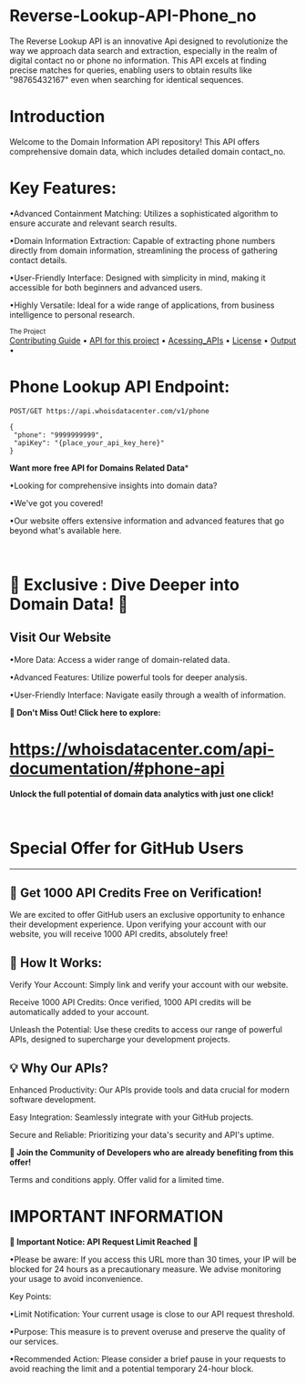 # Reverse-Lookup-API-Phone_no
The Reverse Lookup API is an innovative Api designed to revolutionize the way we approach data search and extraction, especially in the realm of digital contact  no or phone no information.  This API excels at finding precise matches for queries, enabling users to obtain results like "98765432167" even when searching for identical sequences.


# Introduction
Welcome to the Domain Information API repository! This API offers comprehensive domain data, which includes detailed domain  contact_no.

# Key Features:

•Advanced Containment Matching: Utilizes a sophisticated algorithm to ensure accurate and relevant search results.
 <br />
 
•Domain Information Extraction: Capable of extracting phone numbers directly from domain information, streamlining the process of gathering contact details.
 <br />
 
•User-Friendly Interface: Designed with simplicity in mind, making it accessible for both beginners and advanced users.
 <br />
 
•Highly Versatile: Ideal for a wide range of applications, from business intelligence to personal research.
 <br />


<div >
    <sub>The Project</sub>
    <br />
    <a href="Contributing/contribute.md">Contributing Guide</a> •
    <a href="Acessing_api/Api_URL.md">API for this project</a> •
    <a href="Acessing_api">Acessing_APIs</a> •
    <a href="License.md">License</a> •
    <a href="Output/output.txt">Output</a> •
    <br />
  
# Phone Lookup API Endpoint:

  
```
POST/GET https://api.whoisdatacenter.com/v1/phone

{
 "phone": "9999999999",
 "apiKey": "{place_your_api_key_here}"
}
```

**Want more free API for Domains Related Data***
<br/>

•Looking for comprehensive insights into domain data? 
<br/>

•We've got you covered! 
<br/>

•Our website offers extensive information and advanced features that go beyond what's available here.


<br/>

# 🌟 Exclusive : Dive Deeper into Domain Data! 🌟

**Visit Our Website**
---

•More Data: Access a wider range of domain-related data.
<br/>

•Advanced Features: Utilize powerful tools for deeper analysis.
<br/>

•User-Friendly Interface: Navigate easily through a wealth of information.
<br/>

 **🔗 Don't Miss Out! Click here to explore:** 
# https://whoisdatacenter.com/api-documentation/#phone-api

**Unlock the full potential of domain data analytics with just one click!**


<br/>


# Special Offer for GitHub Users
---

**🚀 Get 1000 API Credits Free on Verification!**
---
We are excited to offer GitHub users an exclusive opportunity to enhance their development experience. Upon verifying your account with our website, you will receive 1000 API credits, absolutely free!

**🔑 How It Works:**
---
Verify Your Account: Simply link and verify your account with our website.
<br/>

Receive 1000 API Credits: Once verified, 1000 API credits will be automatically added to your account.
<br/>

Unleash the Potential: Use these credits to access our range of powerful APIs, designed to supercharge your development projects.
<br/>

**💡 Why Our APIs?**
---
Enhanced Productivity: Our APIs provide tools and data crucial for modern software development.
<br/>

Easy Integration: Seamlessly integrate with your GitHub projects.
<br/>

Secure and Reliable: Prioritizing your data's security and API's uptime.
<br/>

**🌟 Join the Community of Developers who are already benefiting from this offer!**

Terms and conditions apply. Offer valid for a limited time.


# IMPORTANT INFORMATION


**🚨 Important Notice: API Request Limit Reached 🚨**

•Please be aware: If you access this URL more than 30 times, your IP will be blocked for 24 hours as a precautionary measure. We advise monitoring your usage to avoid inconvenience.

Key Points:

•Limit Notification: Your current usage is close to our API request threshold.
<br/>

•Purpose: This measure is to prevent overuse and preserve the quality of our services.
<br/>

•Recommended Action: Please consider a brief pause in your requests to avoid reaching the limit and a potential temporary 24-hour block.











  
